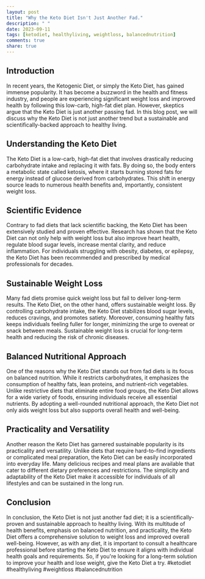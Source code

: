 ```yaml
---
layout: post
title: "Why the Keto Diet Isn't Just Another Fad."
description: " "
date: 2023-09-11
tags: [ketodiet, healthyliving, weightloss, balancednutrition]
comments: true
share: true
---
```


## Introduction
In recent years, the Ketogenic Diet, or simply the Keto Diet, has gained immense popularity. It has become a buzzword in the health and fitness industry, and people are experiencing significant weight loss and improved health by following this low-carb, high-fat diet plan. However, skeptics argue that the Keto Diet is just another passing fad. In this blog post, we will discuss why the Keto Diet is not just another trend but a sustainable and scientifically-backed approach to healthy living.

## Understanding the Keto Diet
The Keto Diet is a low-carb, high-fat diet that involves drastically reducing carbohydrate intake and replacing it with fats. By doing so, the body enters a metabolic state called ketosis, where it starts burning stored fats for energy instead of glucose derived from carbohydrates. This shift in energy source leads to numerous health benefits and, importantly, consistent weight loss.

## Scientific Evidence
Contrary to fad diets that lack scientific backing, the Keto Diet has been extensively studied and proven effective. Research has shown that the Keto Diet can not only help with weight loss but also improve heart health, regulate blood sugar levels, increase mental clarity, and reduce inflammation. For individuals struggling with obesity, diabetes, or epilepsy, the Keto Diet has been recommended and prescribed by medical professionals for decades.

## Sustainable Weight Loss
Many fad diets promise quick weight loss but fail to deliver long-term results. The Keto Diet, on the other hand, offers sustainable weight loss. By controlling carbohydrate intake, the Keto Diet stabilizes blood sugar levels, reduces cravings, and promotes satiety. Moreover, consuming healthy fats keeps individuals feeling fuller for longer, minimizing the urge to overeat or snack between meals. Sustainable weight loss is crucial for long-term health and reducing the risk of chronic diseases.

## Balanced Nutritional Approach
One of the reasons why the Keto Diet stands out from fad diets is its focus on balanced nutrition. While it restricts carbohydrates, it emphasizes the consumption of healthy fats, lean proteins, and nutrient-rich vegetables. Unlike restrictive diets that eliminate entire food groups, the Keto Diet allows for a wide variety of foods, ensuring individuals receive all essential nutrients. By adopting a well-rounded nutritional approach, the Keto Diet not only aids weight loss but also supports overall health and well-being.

## Practicality and Versatility
Another reason the Keto Diet has garnered sustainable popularity is its practicality and versatility. Unlike diets that require hard-to-find ingredients or complicated meal preparation, the Keto Diet can be easily incorporated into everyday life. Many delicious recipes and meal plans are available that cater to different dietary preferences and restrictions. The simplicity and adaptability of the Keto Diet make it accessible for individuals of all lifestyles and can be sustained in the long run.

## Conclusion
In conclusion, the Keto Diet is not just another fad diet; it is a scientifically-proven and sustainable approach to healthy living. With its multitude of health benefits, emphasis on balanced nutrition, and practicality, the Keto Diet offers a comprehensive solution to weight loss and improved overall well-being. However, as with any diet, it is important to consult a healthcare professional before starting the Keto Diet to ensure it aligns with individual health goals and requirements. So, if you're looking for a long-term solution to improve your health and lose weight, give the Keto Diet a try. #ketodiet #healthyliving #weightloss #balancednutrition
